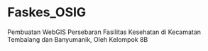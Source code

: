 # Faskes_OSIG
Pembuatan WebGIS Persebaran Fasilitas Kesehatan di Kecamatan Tembalang dan Banyumanik, Oleh Kelompok 8B
